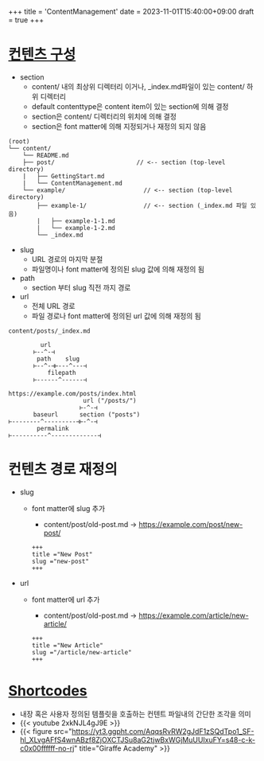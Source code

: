 +++
title = 'ContentManagement'
date = 2023-11-01T15:40:00+09:00
draft = true
+++

# [컨텐츠 구성](https://gohugo.io/content-management/organization/)

* section
    + content/ 내의 최상위 디렉터리 이거나, _index.md파일이 있는 content/ 하위 디렉터리
    + default contenttype은 content item이 있는 section에 의해 결정
    + section은 content/ 디렉터리의 위치에 의해 결정
    + section은 font matter에 의해 지정되거나 재정의 되지 않음

```
(root)
└── content/
    └── README.md
    ├── post/                       // <-- section (top-level directory)
    |   ├── GettingStart.md
    |   └── ContentManagement.md
    └── example/                      // <-- section (top-level directory) 
        ├── example-1/                // <-- section (_index.md 파일 있음)
        |   ├── example-1-1.md
        |   └── example-1-2.md
        └── _index.md
```

* slug
    + URL 경로의 마지막 분절
    + 파일명이나 font matter에 정의된 slug 값에 의해 재정의 됨
* path
    + section 부터 slug 직전 까지 경로
* url
    + 전체 URL 경로
    + 파일 경로나 font matter에 정의된 url 값에 의해 재정의 됨

```
content/posts/_index.md

         url
       ⊢--^-⊣
        path    slug
       ⊢--^-⊣⊢---^---⊣
           filepath
       ⊢------^------⊣

https://example.com/posts/index.html
                     url ("/posts/")
                    ⊢-^-⊣
       baseurl      section ("posts")
⊢--------^---------⊣⊢-^-⊣
        permalink
⊢----------^-------------⊣

```

# 컨텐츠 경로 재정의

* slug
    + font matter에 slug 추가
        - content/post/old-post.md -> https://example.com/post/new-post/

        ```
        +++
        title ="New Post"
        slug ="new-post"
        +++
        ```

* url
    + font matter에 url 추가
        - content/post/old-post.md -> https://example.com/article/new-article/

        ```
        +++
        title ="New Article"
        slug ="/article/new-article"
        +++
        ```

# [Shortcodes](https://gohugo.io/content-management/shortcodes/#use-hugos-built-in-shortcodes)
- 내장 혹은 사용자 정의된 템플릿을 호출하는 컨텐트 파일내의 간단한 조각을 의미
- {{< youtube 2xkNJL4gJ9E >}}
- {{< figure src="https://yt3.ggpht.com/AqqsRvRW2gJdF1zSQdTpo1_SF-hl_XLvgAFfS4wnABzf8ZjOXCTJSu8aG2tjwBxWGjMuUUIxuFY=s48-c-k-c0x00ffffff-no-rj" title="Giraffe Academy" >}}